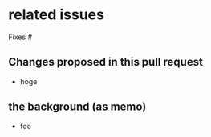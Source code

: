 # related issues

Fixes #

## Changes proposed in this pull request

- hoge

## the background (as memo)

- foo
